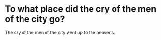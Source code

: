 # To what place did the cry of the men of the city go?

The cry of the men of the city went up to the heavens.
